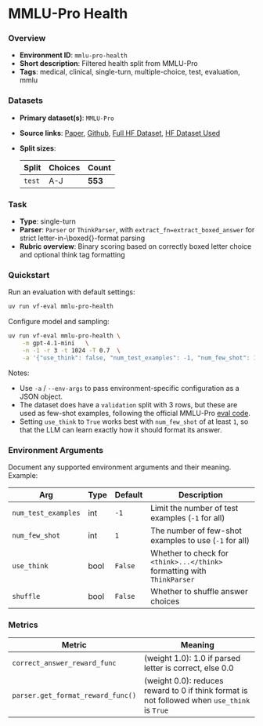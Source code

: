# MMLU-Pro Health

### Overview
- **Environment ID**: `mmlu-pro-health`
- **Short description**: Filtered health split from MMLU-Pro
- **Tags**: medical, clinical, single-turn, multiple-choice, test, evaluation, mmlu

### Datasets
- **Primary dataset(s)**: `MMLU-Pro`
- **Source links**: [Paper](https://arxiv.org/pdf/2406.01574), [Github](https://github.com/TIGER-AI-Lab/MMLU-Pro), [Full HF Dataset](https://huggingface.co/datasets/TIGER-Lab/MMLU-Pro), [HF Dataset Used](https://huggingface.co/datasets/mkieffer/MMLU-Pro-Health)
- **Split sizes**: 

    | Split       | Choices         | Count   |
    | ----------- | --------------- | ------- |
    | `test`  | A-J    | **553**  |

### Task
- **Type**: single-turn
- **Parser**: `Parser` or `ThinkParser`, with `extract_fn=extract_boxed_answer` for strict letter-in-\boxed{}-format parsing
- **Rubric overview**: Binary scoring based on correctly boxed letter choice and optional think tag formatting

### Quickstart
Run an evaluation with default settings:

```bash
uv run vf-eval mmlu-pro-health
```

Configure model and sampling:

```bash
uv run vf-eval mmlu-pro-health \
    -m gpt-4.1-mini   \
    -n -1 -r 3 -t 1024 -T 0.7  \
    -a '{"use_think": false, "num_test_examples": -1, "num_few_shot": 1, "shuffle": true}'
```

Notes:
- Use `-a` / `--env-args` to pass environment-specific configuration as a JSON object.
- The dataset does have a `validation` split with 3 rows, but these are used as few-shot examples, following the official MMLU-Pro [eval code](https://github.com/TIGER-AI-Lab/MMLU-Pro/blob/main/evaluate_from_api.py#L173).
- Setting `use_think` to `True` works best with `num_few_shot` of at least `1`, so that the LLM can learn exactly how it should format its answer.


### Environment Arguments
Document any supported environment arguments and their meaning. Example:

| Arg                  | Type | Default | Description                                                                                                                                                                          |
| -------------------- | ---- | ------- | ------------------------------------------------------------------------------------------------------------------------------------------------------------------------------------ |
| `num_test_examples` | int  | `-1`    | Limit the number of test examples (`-1` for all)                                                                                                                            |
| `num_few_shot`  | int  | `1`    | The number of few-shot examples to use (`-1` for all)                                                                                                                                |
| `use_think`          | bool | `False` | Whether to check for `<think>...</think>` formatting with `ThinkParser`|
| `shuffle`            | bool | `False` | Whether to shuffle answer choices |


### Metrics

| Metric | Meaning |
| ------ | ------- |
| `correct_answer_reward_func` | (weight 1.0): 1.0 if parsed letter is correct, else 0.0|
| `parser.get_format_reward_func()` | (weight 0.0): reduces reward to 0 if think format is not followed when `use_think` is `True` |


